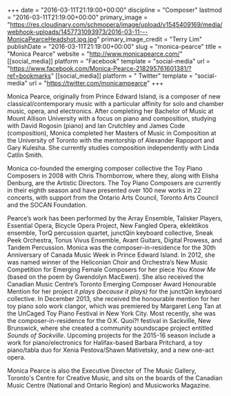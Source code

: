 +++
date = "2016-03-11T21:19:00+00:00"
discipline = "Composer"
lastmod = "2016-03-11T21:19:00+00:00"
primary_image = "https://res.cloudinary.com/schmopera/image/upload/v1545409169/media/webhook-uploads/1457731093973/2016-03-11---MonicaPearceHeadshot.jpg.jpg"
primary_image_credit = "Terry Lim"
publishDate = "2016-03-11T21:19:00+00:00"
slug = "monica-pearce"
title = "Monica Pearce"
website = "http://www.monicapearce.com/"
[[social_media]]
platform = "Facebook"
template = "social-media"
url = "https://www.facebook.com/Monica-Pearce-218295761601381/?ref=bookmarks"
[[social_media]]
platform = " Twitter"
template = "social-media"
url = "https://twitter.com/monicampearce"
+++

Monica Pearce, originally from Prince Edward Island, is a composer of new classical/contemporary music with a particular affinity for solo and chamber music, opera, and electronics. After completing her Bachelor of Music at Mount Allison University with a focus on piano and composition, studying with David Rogosin (piano) and Ian Crutchley and James Code (composition), Monica completed her Masters of Music in Composition at the University of Toronto with the mentorship of Alexander Rapoport and Gary Kulesha. She currently studies composition independently with Linda Catlin Smith.

Monica co-founded the emerging composer collective the Toy Piano Composers in 2008 with Chris Thornborrow, where they, along with Elisha Denburg, are the Artistic Directors. The Toy Piano Composers are currently in their eighth season and have presented over 100 new works in 22 concerts, with support from the Ontario Arts Council, Toronto Arts Council and the SOCAN Foundation.

Pearce’s work has been performed by the Array Ensemble, Talisker Players, Essential Opera, Bicycle Opera Project, New Fangled Opera, eklektikos ensemble, TorQ percussion quartet, junctQín keyboard collective, Sneak Peek Orchestra, Tonus Vivus Ensemble, Avant Guitars, Digital Prowess, and Tandem Percussion. Monica was the composer-in-residence for the 30th Anniversary of Canada Music Week in Prince Edward Island. In 2012, she was named winner of the Heliconian Choir and Orchestra’s New Music Competition for Emerging Female Composers for her piece *You Know Me* (based on the poem by Gwendolyn MacEwen). She also received the Canadian Music Centre’s Toronto Emerging Composer Award Honourable Mention for her project *it plays (because it plays)* for the junctQín keyboard collective. In December 2013, she received the honourable mention for her toy piano solo work clangor, which was premiered by Margaret Leng Tan at the UnCaged Toy Piano Festival in New York City.  Most recently, she was the composer-in-residence for the O.K. Quoi?! festival in Sackville, New Brunswick, where she created a community soundscape project entitled *Sounds of Sackville*. Upcoming projects for the 2015-16 season include a work for piano/electronics for Halifax-based Barbara Pritchard, a toy piano/tabla duo for Xenia Pestova/Shawn Mativetsky, and a new one-act opera. 

Monica Pearce is also the Executive Director of The Music Gallery, Toronto's Centre for Creative Music, and sits on the boards of the Canadian Music Centre (National and Ontario Region) and Musicworks Magazine. 
